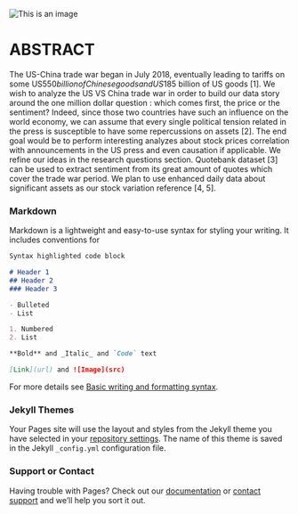 

![This is an image](https://news.usc.edu/files/2019/05/US-China-trade-war-web2.jpg)

# ABSTRACT
The US-China trade war began in July 2018, eventually leading to tariffs on some US$550 billion of Chinese goods and US$185 billion of US goods [1]. We wish to analyze the US VS China trade war in order to build our data story around the one million dollar question : which comes first, the price or the sentiment? Indeed, since those two countries have such an influence on the world economy, we can assume that every single political tension related in the press is susceptible to have some repercussions on assets [2]. The end goal would be to perform interesting analyzes about stock prices correlation with announcements in the US press and even causation if applicable. We refine our ideas in the research questions section. Quotebank dataset [3] can be used to extract sentiment from its great amount of quotes which cover the trade war period. We plan to use enhanced daily data about significant assets as our stock variation reference [4, 5].


### Markdown

Markdown is a lightweight and easy-to-use syntax for styling your writing. It includes conventions for

```markdown
Syntax highlighted code block

# Header 1
## Header 2
### Header 3

- Bulleted
- List

1. Numbered
2. List

**Bold** and _Italic_ and `Code` text

[Link](url) and ![Image](src)
```

For more details see [Basic writing and formatting syntax](https://docs.github.com/en/github/writing-on-github/getting-started-with-writing-and-formatting-on-github/basic-writing-and-formatting-syntax).

### Jekyll Themes

Your Pages site will use the layout and styles from the Jekyll theme you have selected in your [repository settings](https://github.com/rhitamam/Data-Story/settings/pages). The name of this theme is saved in the Jekyll `_config.yml` configuration file.

### Support or Contact

Having trouble with Pages? Check out our [documentation](https://docs.github.com/categories/github-pages-basics/) or [contact support](https://support.github.com/contact) and we’ll help you sort it out.
